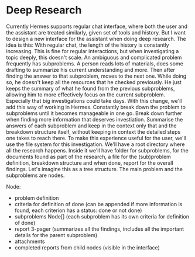 # Deep Research

Currently Hermes supports regular chat interface, where both the user and the assistant are treated similarly, given set of tools and history.
But I want to design a new interface for the assistant when doing deep research.
The idea is this: With regular chat, the length of the history is constantly increasing. This is fine for regular interactions, but when investigating a topic deeply, this doesn't scale. An ambiguous and complicated problem frequently has subproblems. A person reads lots of materials, does some drafting to summarize his current understanding and more. Then after finding the answer to that subproblem, moves to the next one. While doing so, he doesn't keep all the resources that he checked previously. He just keeps the summary of what he found from the previous subproblems, allowing him to more effectively focus on the current subproblem. Especially that big investigations could take days. With this change, we'll add this way of working in Hermes. Constantly break down the problem to subproblems until it becomes manageable in one go. Break down further when finding more information that deserves investiation. Summarise the answers of each subproblem and keep in the context only that and the breakdown structure itself, without keeping in context the detailed steps one takes to reach there.
To make this experience useful for the user, we'll use the file system for this investigation.
We'll have a root directory where all the research happens.
Inside it we'll have folder for subproblems, for the documents found as part of the research, a file for the (sub)problem definition, breakdown structure and when done, report for the overall findings.
Let's imagine this as a tree structure. The main problem and the subproblems are nodes.

Node:
- problem definition
- criteria for definition of done (can be appended if more information is found, each criterion has a status: done or not done)
- subproblems Node[] (each subproblem has its own criteria for definition of done)
- report 3-pager (summarizes all the findings, includes all the important details for the parent subproblem)
- attachments
- completed reports from child nodes (visible in the interface)

